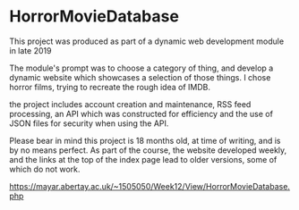 # HorrorMovieDatabase
 This project was produced as part of a dynamic web development module in late 2019
 
 The module's prompt was to choose a category of thing, and develop a dynamic website which showcases a selection of those things.
 I chose horror films, trying to recreate the rough idea of IMDB.
 
 the project includes account creation and maintenance, RSS feed processing, an API which was constructed for efficiency
 and the use of JSON files for security when using the API.
 
 Please bear in mind this project is 18 months old, at time of writing, and is by no means perfect.
 As part of the course, the website developed weekly, and the links at the top of the index page lead to older versions, some of which do not work.

 https://mayar.abertay.ac.uk/~1505050/Week12/View/HorrorMovieDatabase.php